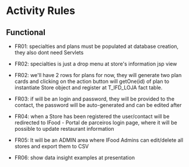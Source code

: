 # Activity Rules

## Functional

- FR01: specialties and plans must be populated at database creation, they also dont need Servlets
- FR02: specialties is just a drop menu at store's information jsp view
- FR02: we'll have 2 rows for plans for now, they will generate two plan cards and clicking on the action button will getOne(id) of plan to instantiate Store object and register at T_IFD_LOJA fact table.

- FR03: if will be an login and password, they will be provided to the contact, the password will be auto-generated and can be edited after
- FR04: when a Store has been registered the user/contact will be redirected to IFood - Portal de parceiros login page, where it will be possible to update restaurant information
- FR05: It will be an ADMIN area where IFood Admins can edit/delete all stores and export them to CSV

- FR06: show data insight examples at presentation
